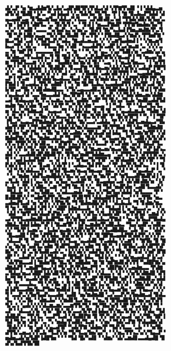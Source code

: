 ▟▞▃▛▝▅▝▆▃▟▟▆▜▞▃▙▞▃▟▛▟▉▜▛▞▛▟▃▞▟▝▞▛▇▜▚▟▊▝▐▝▟▟▄▃▅▟▜▞▟▝█▟█▝▐▞▃▝▚▟▐▟▄▟▝▞▃▜▟▞▙▞▜▞▜▃▝▛▐▝▇▝▉▃▙▃▛▜▟▟▝▟▄▃▄▟▛▃▄▝▊▜▅▃▆▜▄▞▟▟▃▞▚▜▃▃▝▃▛▟▊▟▊▃▚▟▝▜▜▟▞▟▉▞▙▜▄▞▃▞▆▝▐▟▜▜▝▟▇▜▃▝▃▝▉▞▙▜▝▃▝▝▊▟▐▝▅▃▃▛▇▟▛▝▛▛▇▜▅▟▅▞▙▞▜▃▚▞▝▞▚▟▉▝▃▃▃▝▚▞▙▟▚▃▚▞▅▞▃▝▉▟▜▝▇▞▚▃▙▟▐▜▅▃▆▟▇▞▛▃▜▝█▝▚▛▐▟█▞▄▃▄▝▜▞▞▜▄▜▙▟▊▝▛▃▜▜▞▝▐▜▙▟█▃▞▞▆▟▚▝▛▜▅▛▇▝▇▃▞▜▟▝▃▟▝▞▜▟▜▃▛▞▚▟▃▝▇▃▟▃▅▃▙▝▞▝▞▃▆▜▄▟▅▟▐▝▝▞▆▃▅▜▙▃▞▜▚▝▟▞▃▝▝▜▜▃▃▜▅▝▞▟▊▝▚▃▃▟▟▜▞▃▟▛▐▞▃▞▅▃▆▝▃▝▞▞▞▃▃▝▆▝▆▛▐▜▝▃▃▃▃▃▜▟▝▝▃▝▆▝▝▝▚▝▅▝▄▃▝▞▄▞▜▟▊▞▅▝▃▟▆▞▄▞▄▜▞▟▅▃▞▜▚▃▙▟▚▃▜▝▉▝█▟▝▞▙▃▞▃▛▟▅▛▇▜▞▞▆▃▄▛▐▝▜▝▅▃▄▞▆▝▆▝▜▜▟▜▃▃▆▝▞▞▄▞▝▜▄▟▉▞▙▞▆▞▟▝▉▞▝▃▄▝▐▝▅▃▙▜▅▃▃▝▐▝▅▜▜▞▛▞▝▃▜▝▟▟▟▞▚▝▉▟█▟▚▝▊▃▃▛▇▝▚▜▙▃▅▞▟▟▞▞▆▜▞▞▃▟▄▛▐▜▛▜▟▝▃▝▜▃▙▜▞▞▚▞▟▝▞▞▚▟▝▃▞▝▚▜▙▟▟▝▃▟▞▟▊▜▜▜▝▝▚▃▄▟▟▜▅▞▃▛▐▝▛▃▅▝▐▜▛▟▟▞▙▃▟▃▃▜▄▟▝▟▜▃▜▞▅▟▞▟▃▜▝▟▟▜▛▞▛▛▐▜▚▝█▛▇▟▐▝▊▃▄▟▃▜▜▞▚▟▇▛▐▝▚▝▇▝█▞▜▃▙▃▚▃▄▟▄▟▜▜▝▟▅▜▛▃▟▝▉▞▙▜▛▃▞▜▙▝▞▟▊▟▅▟█▃▃▝▞▜▞▃▄▃▃▟▉▃▜▞▜▟▛▟▅▟▐▟▝▝▊▟▐▝▛▟▅▞▄▃▙▃▞▟▝▃▃▜▅▃▃▟▟▝▅▃▜▛▇▜▝▟▝▃▝▟▚▟▚▝▞▞▜▟▞▟▅▃▅▞▟▟▇▃▟▝▉▟▄▃▄▞▙▝▛▃▚▃▆▃▚▃▙▝▄▟▇▞▚▟▛▝▜▝▉▞▄▞▜▃▙▝▅▟▉▃▟▟▜▟▅▟▆▝▆▞▞▟▅▝▊▃▞▝▟▞▛▝▚▞▚▜▞▟▆▝▃▃▄▝▐▝▚▟▃▝▛▝▝▟▃▞▜▃▜▃▅▝▟▃▚▞▜▟▆▃▟▝▚▃▄▃▞▜▝▝▟▟▞▟▄▝▊▃▜▝▉▝▚▝▄▃▟▃▆▃▙▝▜▟▆▝▟▞▄▜▃▜▝▝▄▝▃▜▅▞▞▞▅▃▃▜▃▞▟▝▉▃▜▞▛▟▛▝▛▝█▞▅▜▛▜▝▝▚▝▐▝▜▛▐▜▃▞▚▃▄▃▛▛▇▟▅▟▛▃▟▝█▟▄▝▇▞▃▃▞▃▟▟▄▝▛▝▞▝▟▟▜▃▅▟▄▃▞▜▙▟▅▜▚▜▛▝▞▜▚▟▅▜▚▛▐▟▟▞▟▞▆▞▟▃▃▃▆▝▉▞▛▜▙▟▝▜▝▟▅▝▜▟▆▟▇▞▛▟▅▝▅▛▐▜▄▝▃▜▙▝▆▝▟▞▃▟▆▞▃▜▛▟▃▟▚▟▐▟▄▝▜▝▉▃▆▞▆▜▛▝▞▟▇▟▅▛▇▞▄▜▃▝▆▟▆▃▟▃▛▝▜▃▛▜▄▝▉▟▞▝▚▞▜▃▄▞▅▞▜▝▃▟▊▞▙▜▞▟▚▞▛▃▜▜▛▞▚▜▞▟▊▃▝▝▚▛▇▜▚▃▚▜▛▃▚▜▃▃▛▝▛▃▛▟▅▝▄▞▛▜▟▃▛▜▃▝▟▝▞▛▐▞▜▞▃▜▛▞▜▟▞▜▚▟▛▜▛▝▟▝▆▃▅▃▅▞▅▃▄▜▙▝▇▞▚▝▚▛▐▟▚▃▟▟▝▞▃▃▟▟▊▟▛▟█▟▊▜▚▝▉▜▄▞▅▟▛▜▟▟▆▃▄▝▝▃▛▜▜▃▜▝▟▜▜▜▛▃▚▜▝▝▄▟▐▃▙▟▜▟▛▝▃▝▟▝▐▝▝▝▆▜▄▞▜▞▜▜▛▝▃▜▛▟▄▟▆▝▟▜▚▜▛▝▝▜▛▟▞▞▛▜▝▞▃▝▊▃▅▝▞▟▞▛▐▝▃▟▄▃▜▟▐▜▚▃▞▝▛▃▙▞▛▞▙▟▚▃▝▝▐▝▊▝▟▝▚▜▞▟▟▃▃▜▚▝▅▜▟▝█▃▅▞▅▃▄▜▅▃▄▞▜▟▃▝▞▟▝▝▚▞▄▃▟▃▛▝▃▝▝▝▄▝▆▟▅▝▟▟▜▃▅▟█▟▞▞▆▃▚▞▃▞▄▞▅▝▆▞▛▃▛▝▆▜▃▃▟▛▇▟▛▟▐▝▄▃▜▃▙▝▟▟▐▝▄▃▜▞▄▝▄▜▄▞▚▃▟▟▛▝▚▝▉▃▄▟▄▞▃▟▝▟▞▟▊▟▇▞▅▝▐▞▚▃▙▝▃▜▚▝▞▟▇▃▝▃▆▝▚▟▜▝▇▃▜▝▞▃▝▜▝▜▟▝▅▟▛▟▅▝▃▟▊▜▃▃▟▞▝▜▟▃▙▝▚▝▚▃▜▟▉▃▝▃▚▟▃▃▅▟▞▝▇▃▚▞▞▜▅▜▄▞▟▟▟▝▅▜▃▃▃▝▛▝▉▟█▟▛▞▞▝▚▟▆▜▟▜▚▞▙▃▅▝▛▟▊▜▜▝▟▟▄▟▇▜▜▃▚▃▞▝▝▃▜▜▙▝▅▃▃▟▅▟▜▃▟▝▅▝▅▜▚▝▞▛▇▞▙▝▜▝█▟▅▟█▞▟▜▝▝▟▃▙▃▙▝▜▝▊▟▆▞▆▃▜▝▆▝▃▜▙▟▟▝▟▜▝▞▝▟█▛▐▟▆▟▃▃▙▝▐▞▚▝▜▟▄▟▐▝▄▝▆▃▃▞▃▝▝▞▄▝▟▟▝▝▇▜▚▟▞▟▄▟▚▛▇▞▃▞▞▝▄▝▞▟▜▃▚▜▄▟▞▟▛▝▚▞▛▟▜▟▝▃▆▟▝▞▃▞▛▜▜▃▄▟▆▟▉▃▙▟▛▜▅▝▛▞▆▜▄▞▃▟▉▃▙▃▞▛▇▟▝▝▅▃▜▞▙▃▛▜▙▟▄▟▇▟▃▜▟▟▐▟▅▞▚▛▐▝▇▃▆▜▛▝▐▟▚▃▆▟▅▜▚▟▉▃▙▃▝▜▄▞▄▟▛▃▚▟▊▃▞▞▝▜▞▛▐▃▅▞▃▝▐▃▙▞▄▃▆▞▞▟▛▞▆▜▞▝▚▜▃▟█▟█▃▝▃▙▝▊▃▝▝▟▟▚▝█▃▄▟█▝▐▜▅▝▟▜▜▟▄▝▉▟▚▞▙▜▝▝▛▝█▝█▛▇▃▄▟▟▜▛▟▟▜▚▞▞▞▛▃▝▟▃▃▛▝▊▝▚▃▞▟▟▟▊▞▛▞▜▃▄▝▄▃▟▟▊▝▛▃▟▟▄▝▞▃▆▜▝▝▇▜▙▝▉▝▇▞▄▝▆▞▆▝▄▟▜▃▚▟▆▝▊▟▛▜▄▟▛▃▚▟▆▝▜▝█▞▚▝▐▝█▜▙▞▃▟▞▟▛▜▚▛▇▞▚▞▝▟▝▃▜▞▙▟▊▃▟▞▃▝▐▞▞▟▞▞▚▟▟▜▄▜▞▞▝▜▅▝▉▝▊▟▝▞▅▛▐▛▇▟▛▝▝▃▙▟▚▞▃▟▐▞▜▟▄▃▛▝█▜▅▛▐▟▃▝▜▟▐▞▄▝▝▝▟▞▅▃▄▟▃▛▐▞▃▞▝▟▞▛▇▃▃▟▐▝▇▟▅▜▙▝▇▃▜▞▚▟█▟▅▝▇▝▇▝▆▛▇▟▊▟▚▜▜▝▚▟█▛▇▞▄▟▇▟▟▜▝▃▆▟▛▜▄▃▞▟▝▜▞▃▛▞▛▟▅▃▛▜▝▃▝▟▉▛▇▞▞▃▅▟▆▃▃▝▛▟▇▃▜▟▄▞▅▃▞▟█▛▐▟▞▟▊▜▟▝▛▟▆▞▅▜▝▝▞▟▃▃▚▝▟▝▝▞▅▜▞▟▇▟█▝▟▜▙▞▜▝▜▝▄▃▟▞▟▜▛▃▅▝▝▝▊▝▚▝▄▞▃▟▛▝▊▜▜▟▇▝▅▛▐▝▄▟▇▟▊▃▚▟▟▝▛▝▛▃▃▃▙▃▝▜▝▞▚▜▙▝▄▜▝▟▉▝▉▞▆▛▐▃▚▞▜▝▛▞▟▝▝▟▇▞▟▞▚▞▟▟▐▟▜▃▃▟▆▞▙▃▛▜▅▞▆▟▉▟▐▝▜▝▉▟█▟▞▞▃▜▄▃▅▜▅▝▃▞▜▜▄▃▞▝▞▞▜▝▃▃▛▃▚▜▅▜▄▟▚▃▃▟▅▝▄▟▊▝▅▞▆▟▆▟█▝▃▞▃▃▛▞▚▜▅▟▆▃▟▝▉▟▃▜▃▝▝▞▃▜▙▝▝▟▆▃▙▞▝▞▆▟▊▜▃▞▆▃▝▝▅▃▜▝█▜▙▟▉▜▟▞▅▞▄▞▛▟▜▜▞▃▚▝▄▟▞▞▞▞▟▃▆▃▆▞▃▃▆▜▜▞▜▞▝▜▞▜▙▞▅▜▝▟▛▝▛▃▞▟▄▜▝▜▝▃▛▝▝▟▃▃▞▞▙▝▄▜▞▝█▞▄▜▞▃▃▞▙▜▚▟▐▟▄▞▛▞▆▃▜▞▙▞▞▝▛▟▄▝▜▟▟▟█▟▚▃▝▜▚▜▃▝▃▃▛▜▃▟▝▞▙▟▉▛▇▝▉▝▛▞▚▟▚▞▄▃▟▝▄▞▞▜▙▝▇▛▐▜▟▝▜▞▅▝▟▜▞▝▃▝▚▝▅▟▄▜▚▟▉▞▜▃▆▝▝▞▅▞▝▜▟▞▃▛▇▝▛▟▄▟▇▞▟▝▉▟▞▞▝▝▆▝▄▟▝▞▄▃▟▜▛▝▚▟▞▛▇▝▟▟▅▞▛▝▜▟▚▜▃▃▝▃▙▝▝▝▅▜▙▟▜▜▞▃▅▃▞▞▛▃▙▝▜▃▛▞▅▝▜▞▜▃▄▜▅▞▄▞▚▝▝▞▅▃▜▜▚▃▚▞▞▜▄▃▛▝▅▟▅▃▟▞▅▜▟▛▐▟█▜▅▝▝▝▝▜▟▝█▞▚▟▊▝▝▟▆▞▝▟▞▃▆▟▊▃▃▟▄▟█▝▉▟▚▞▙▟▜▜▙▜▉
